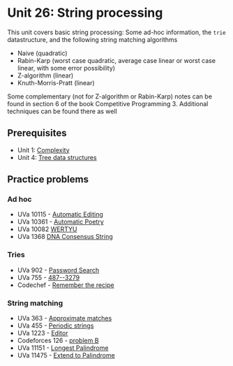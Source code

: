 # Unit 26: String processing
This unit covers basic string processing: Some ad-hoc information, the `trie` datastructure, and the following string matching algorithms

- Naive (quadratic)
- Rabin-Karp (worst case quadratic, average case linear or worst case linear, with some error possibility)
- Z-algorithm (linear)
- Knuth-Morris-Pratt (linear)

Some complementary (not for Z-algorithm or Rabin-Karp) notes can be found in section 6 of the book Competitive Programming 3.
Additional techniques can be found there as well

## Prerequisites

- Unit 1: [Complexity](../01-complexity)
- Unit 4: [Tree data structures](../04-tree-struct)

## Practice problems

### Ad hoc

- UVa 10115 - [Automatic Editing](https://uva.onlinejudge.org/external/101/10115.pdf)
- UVa 10361 - [Automatic Poetry](https://uva.onlinejudge.org/external/103/10361.pdf)
- UVa 10082 [WERTYU](https://uva.onlinejudge.org/external/100/10082.pdf)
- UVa 1368 [DNA Consensus String](https://uva.onlinejudge.org/external/13/1368.pdf)

### Tries

- UVa 902 - [Password Search](https://uva.onlinejudge.org/external/9/902.pdf)
- UVa 755 - [487--3279](https://uva.onlinejudge.org/external/7/755.pdf)
- Codechef - [Remember the recipe](https://www.codechef.com/problems/TWSTR/)

### String matching
 
- UVa 363 - [Approximate matches](https://uva.onlinejudge.org/external/3/363.pdf)
- UVa 455 - [Periodic strings](https://uva.onlinejudge.org/external/4/455.pdf)
- UVa 1223 - [Editor](https://uva.onlinejudge.org/external/12/1223.pdf)
- Codeforces 126 - [problem B](http://codeforces.com/contest/126/problem/B)
- UVa 11151 - [Longest Palindrome](https://uva.onlinejudge.org/external/111/11151.pdf)
- UVa 11475 - [Extend to Palindrome](https://uva.onlinejudge.org/external/114/11475.pdf)


